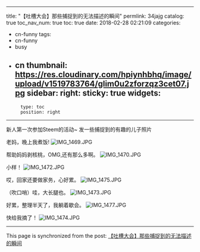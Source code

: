
---
title: "【吐槽大会】那些捕捉到的无法描述的瞬间"
permlink: 34jajg
catalog: true
toc_nav_num: true
toc: true
date: 2018-02-28 02:21:09
categories:
- cn-funny
tags:
- cn-funny
- busy
- cn
thumbnail: https://res.cloudinary.com/hpiynhbhq/image/upload/v1519783764/glim0u2zforzqz3cet07.jpg
sidebar:
    right:
        sticky: true
widgets:
    -
        type: toc
        position: right
---


新人第一次参加Steem的活动~ 
发一些捕捉到的有趣的儿子照片

老妈，晚上我煮饭!
![IMG_1469.JPG](https://res.cloudinary.com/hpiynhbhq/image/upload/v1519783764/glim0u2zforzqz3cet07.jpg)

帮助妈妈剥核桃，OMG,还有那么多啊。
![IMG_1470.JPG](https://res.cloudinary.com/hpiynhbhq/image/upload/v1519783773/o3ojyubamhtfjjos4po9.jpg)

小样！
![IMG_1472.JPG](https://res.cloudinary.com/hpiynhbhq/image/upload/v1519783780/u7ddoe86u5xeusu1myza.jpg)

哎，回家还要做家务，心好累。
![IMG_1475.JPG](https://res.cloudinary.com/hpiynhbhq/image/upload/v1519783789/hdttbdpbdehx93ioy8sb.jpg)

（吹口哨）哇，大长腿也。
![IMG_1473.JPG](https://res.cloudinary.com/hpiynhbhq/image/upload/v1519783801/eseybkei0jcr0eelt2tk.jpg)

好累，整理半天了，我躺着歇会。
![IMG_1477.JPG](https://res.cloudinary.com/hpiynhbhq/image/upload/v1519783814/fhhbkfcsqyys2zim71zv.jpg)

快给我摘了！
![IMG_1474.JPG](https://res.cloudinary.com/hpiynhbhq/image/upload/v1519784107/bpargklltjcd2qlxuonh.jpg)


- - -

This page is synchronized from the post: [【吐槽大会】那些捕捉到的无法描述的瞬间](https://steemit.com/@ericet/34jajg)

